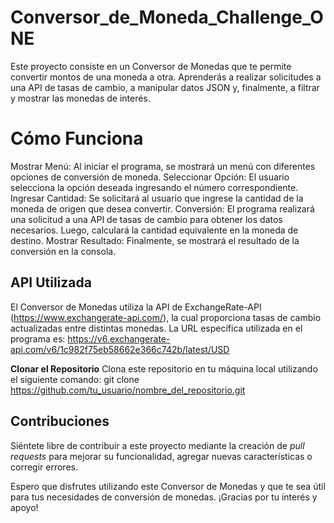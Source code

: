# Conversor_de_Moneda_Challenge_ONE

Este proyecto consiste en un Conversor de Monedas que te permite convertir montos de una moneda a otra. Aprenderás a realizar solicitudes a una API de tasas de cambio, a manipular datos JSON y, finalmente, a filtrar y mostrar las monedas de interés.

# Cómo Funciona
   Mostrar Menú: Al iniciar el programa, se mostrará un menú con diferentes opciones de conversión de moneda.
   Seleccionar Opción: El usuario selecciona la opción deseada ingresando el número correspondiente.
   Ingresar Cantidad: Se solicitará al usuario que ingrese la cantidad de la moneda de origen que desea convertir.
   Conversión: El programa realizará una solicitud a una API de tasas de cambio para obtener los datos necesarios. Luego, calculará la cantidad equivalente en la moneda de destino.
   Mostrar Resultado: Finalmente, se mostrará el resultado de la conversión en la consola.

## API Utilizada

El Conversor de Monedas utiliza la API de ExchangeRate-API (https://www.exchangerate-api.com/), la cual proporciona tasas de cambio actualizadas entre distintas monedas. La URL específica utilizada en el programa es: https://v6.exchangerate-api.com/v6/1c982f75eb58662e366c742b/latest/USD

**Clonar el Repositorio**
   Clona este repositorio en tu máquina local utilizando el siguiente comando:
      git clone https://github.com/tu_usuario/nombre_del_repositorio.git

## Contribuciones

Siéntete libre de contribuir a este proyecto mediante la creación de *pull requests* para mejorar su funcionalidad, agregar nuevas características o corregir errores.

Espero que disfrutes utilizando este Conversor de Monedas y que te sea útil para tus necesidades de conversión de monedas. ¡Gracias por tu interés y apoyo!

